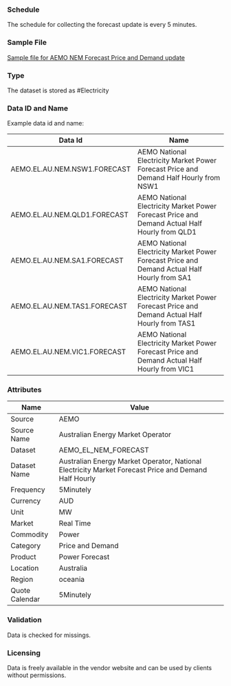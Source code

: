 ### Schedule

The schedule for collecting the forecast update is every 5 minutes.

### Sample File

[Sample file for AEMO NEM Forecast Price and Demand update](pathname:///file-samples/NEMPRICEANDDEMAND_NSW1_202209211545.csv)

### Type

The dataset is stored as #Electricity

### Data ID and Name

Example data id and name:

|**Data Id**|**Name**|
|-|-|
|AEMO.EL.AU.NEM.NSW1.FORECAST|AEMO National Electricity Market Power Forecast Price and Demand Half Hourly from NSW1|
|AEMO.EL.AU.NEM.QLD1.FORECAST|AEMO National Electricity Market Power Forecast Price and Demand Actual Half Hourly from QLD1|
|AEMO.EL.AU.NEM.SA1.FORECAST|AEMO National Electricity Market Power Forecast Price and Demand Actual Half Hourly from SA1|
|AEMO.EL.AU.NEM.TAS1.FORECAST|AEMO National Electricity Market Power Forecast Price and Demand Actual Half Hourly from TAS1|
|AEMO.EL.AU.NEM.VIC1.FORECAST|AEMO National Electricity Market Power Forecast Price and Demand Actual Half Hourly from VIC1|

### Attributes

|Name|Value|
|-|-|
|Source|AEMO|
|Source Name|Australian Energy Market Operator|
|Dataset|AEMO_EL_NEM_FORECAST|
|Dataset Name|Australian Energy Market Operator, National Electricity Market Forecast Price and Demand Half Hourly|
|Frequency|5Minutely|
|Currency|AUD|
|Unit|MW|
|Market|Real Time|
|Commodity|Power|
|Category|Price and Demand|
|Product|Power Forecast|
|Location|Australia|
|Region|oceania|
|Quote Calendar|5Minutely|


### Validation

Data is checked for missings. 

### Licensing

Data is freely available in the vendor website and can be used by clients without permissions.